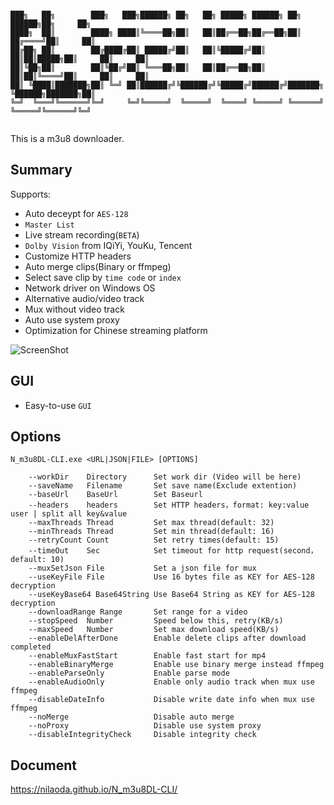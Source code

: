```

███╗   ██╗        ███╗   ███╗██████╗ ██╗   ██╗ █████╗ ██████╗ ██╗       ██████╗██╗     ██╗
████╗  ██║        ████╗ ████║╚════██╗██║   ██║██╔══██╗██╔══██╗██║      ██╔════╝██║     ██║
██╔██╗ ██║        ██╔████╔██║ █████╔╝██║   ██║╚█████╔╝██║  ██║██║█████╗██║     ██║     ██║
██║╚██╗██║        ██║╚██╔╝██║ ╚═══██╗██║   ██║██╔══██╗██║  ██║██║╚════╝██║     ██║     ██║
██║ ╚████║███████╗██║ ╚═╝ ██║██████╔╝╚██████╔╝╚█████╔╝██████╔╝███████╗ ╚██████╗███████╗██║
╚═╝  ╚═══╝╚══════╝╚═╝     ╚═╝╚═════╝  ╚═════╝  ╚════╝ ╚═════╝ ╚══════╝  ╚═════╝╚══════╝╚═╝
                                                                                          
```
This is a m3u8 downloader.  
## Summary
Supports: 
  * Auto deceypt for `AES-128`
  * `Master List`
  * Live stream recording(`BETA`)
  * `Dolby Vision` from IQiYi, YouKu, Tencent
  * Customize HTTP headers
  * Auto merge clips(Binary or ffmpeg)
  * Select save clip by `time code` or `index`
  * Network driver on Windows OS
  * Alternative audio/video track
  * Mux without video track
  * Auto use system proxy
  * Optimization for Chinese streaming platform
  
  ![ScreenShot](https://nilaoda.github.io/N_m3u8DL-CLI/source/images/%E7%9B%B4%E6%8E%A5%E4%BD%BF%E7%94%A8.gif)  
  
## GUI
  * Easy-to-use `GUI`
  
## Options
```
N_m3u8DL-CLI.exe <URL|JSON|FILE> [OPTIONS]  

    --workDir    Directory      Set work dir (Video will be here)
    --saveName   Filename       Set save name(Exclude extention)
    --baseUrl    BaseUrl        Set Baseurl
    --headers    headers        Set HTTP headers，format: key:value user | split all key&value
    --maxThreads Thread         Set max thread(default: 32)
    --minThreads Thread         Set min thread(default: 16)
    --retryCount Count          Set retry times(default: 15)
    --timeOut    Sec            Set timeout for http request(second，default: 10)
    --muxSetJson File           Set a json file for mux
    --useKeyFile File           Use 16 bytes file as KEY for AES-128 decryption
    --useKeyBase64 Base64String Use Base64 String as KEY for AES-128 decryption
    --downloadRange Range       Set range for a video
    --stopSpeed  Number         Speed below this, retry(KB/s)
    --maxSpeed   Number         Set max download speed(KB/s)
    --enableDelAfterDone        Enable delete clips after download completed
    --enableMuxFastStart        Enable fast start for mp4
    --enableBinaryMerge         Enable use binary merge instead ffmpeg
    --enableParseOnly           Enable parse mode
    --enableAudioOnly           Enable only audio track when mux use ffmpeg
    --disableDateInfo           Disable write date info when mux use ffmpeg
    --noMerge                   Disable auto merge
    --noProxy                   Disable use system proxy
    --disableIntegrityCheck     Disable integrity check
```
  
## Document
  https://nilaoda.github.io/N_m3u8DL-CLI/
